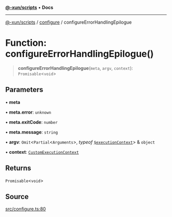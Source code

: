 [**@-xun/scripts**](../../README.md) • **Docs**

***

[@-xun/scripts](../../README.md) / [configure](../README.md) / configureErrorHandlingEpilogue

# Function: configureErrorHandlingEpilogue()

> **configureErrorHandlingEpilogue**(`meta`, `argv`, `context`): `Promisable`\<`void`\>

## Parameters

• **meta**

• **meta.error**: `unknown`

• **meta.exitCode**: `number`

• **meta.message**: `string`

• **argv**: `Omit`\<`Partial`\<`Arguments`\>, *typeof* [`$executionContext`](../variables/$executionContext.md)\> & `object`

• **context**: [`CustomExecutionContext`](../type-aliases/CustomExecutionContext.md)

## Returns

`Promisable`\<`void`\>

## Source

[src/configure.ts:80](https://github.com/Xunnamius/xscripts/blob/7129e155987055d658c285b3a31d449ff5e71ba7/src/configure.ts#L80)
